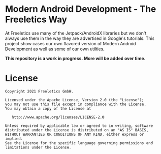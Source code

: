 # Modern Android Development - The Freeletics Way

At Freeletics use many of the Jetpack/AndroidX libraries but we don't
always use them in the way they are advertised in Google's tutorials.
This project show cases our own flavored version of Modern Android Development
as well as some of our own utilties.

**This repository is a work in progress. More will be added over time.**

# License

```
Copyright 2021 Freeletics GmbH.

Licensed under the Apache License, Version 2.0 (the "License");
you may not use this file except in compliance with the License.
You may obtain a copy of the License at

   http://www.apache.org/licenses/LICENSE-2.0

Unless required by applicable law or agreed to in writing, software
distributed under the License is distributed on an "AS IS" BASIS,
WITHOUT WARRANTIES OR CONDITIONS OF ANY KIND, either express or implied.
See the License for the specific language governing permissions and
limitations under the License.
```

